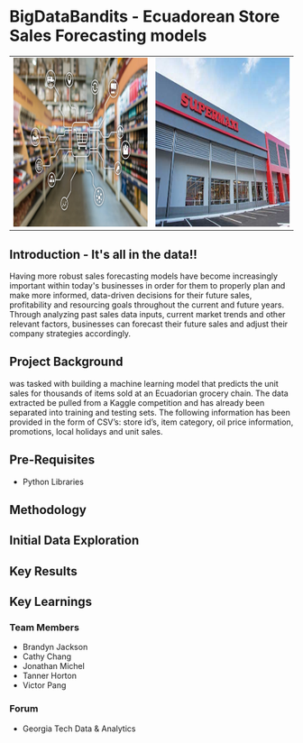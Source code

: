 # BigDataBandits - Ecuadorean Store Sales Forecasting models
<table>
  <tr>
    <td><img src="https://raw.githubusercontent.com/bjackson2022/BigDataBandits-store-price-predictions/main/images/Sales%20Forecasting%20image.jpg" width="550" height="300"></td>
    <td><img src="https://raw.githubusercontent.com/bjackson2022/BigDataBandits-store-price-predictions/main/images/area-comercial-1.jpg" width="550" height="300"></td>
  </tr>
</table>


## Introduction - It's all in the data!!
Having more robust sales forecasting models have become increasingly important within today's businesses in order for them to properly plan and make more informed, data-driven decisions for their future sales, profitability and resourcing goals throughout the current and future years. Through analyzing past sales data inputs, current market trends and other relevant factors, businesses can forecast their future sales and adjust their company strategies accordingly. 



## Project Background
was tasked with building a machine learning model that predicts the unit sales for thousands of items sold at an Ecuadorian grocery chain. The data extracted be pulled from a Kaggle competition and has already been separated into training and testing sets. The following information has been provided in the form of CSV’s: store id’s, item category, oil price information, promotions, local holidays and unit sales.

## Pre-Requisites
- Python Libraries

## Methodology


## Initial Data Exploration


## Key Results


## Key Learnings


### Team Members

- Brandyn Jackson
- Cathy Chang
- Jonathan Michel
- Tanner Horton
- Victor Pang

### Forum

- Georgia Tech Data & Analytics 

